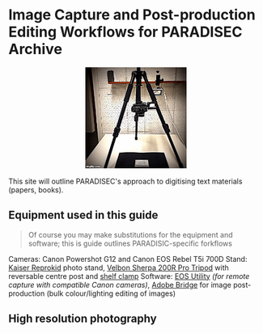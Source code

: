 # Image Capture and Post-production Editing Workflows for PARADISEC Archive

<p align="center">
  <img width="200" src="images/tripod.GIF">
</p>

This site will outline PARADISEC's approach to digitising text materials (papers, books). 

## Equipment used in this guide

> Of course you may make substitutions for the equipment and software; this is guide outlines PARADISIC-specific forkflows

Cameras: Canon Powershot G12 and Canon EOS Rebel T5i 700D
Stand: [Kaiser Reprokid](http://www.kaiser-fototechnik.de/en/produkte/2_1_produktanzeige.asp?nr=5360) photo stand, [Velbon Sherpa 200R Pro Tripod](https://velbon.net/product/sherpa/sherpa-200r.html) with reversable centre post and [shelf clamp](https://velbon.net/product/accessories/clampk.html)
Software: [EOS Utility](https://www.canon.com.au/services-and-apps/eos-webcam-utility) *(for remote capture with compatible Canon cameras)*, [Adobe Bridge](https://www.adobe.com/au/products/bridge.html) for image post-production (bulk colour/lighting editing of images)

## High resolution photography
